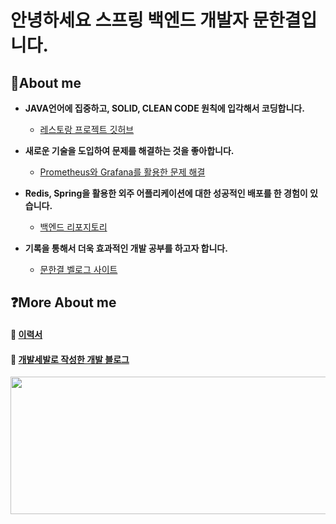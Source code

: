 
# 안녕하세요 스프링 백엔드 개발자 문한결입니다.
## 👋About me

- **JAVA언어에 집중하고, SOLID, CLEAN CODE 원칙에 입각해서 코딩합니다.**
  - [레스토랑 프로젝트 깃허브](https://github.com/Munhangyeol/restaurant) 
  
- **새로운 기술을 도입하여 문제를 해결하는 것을 좋아합니다.**
  - [Prometheus와 Grafana를 활용한 문제 해결](https://github.com/ICT-Dev-Route/Dev-Route-BE/issues/125)

- **Redis, Spring을 활용한 외주 어플리케이션에 대한 성공적인 배포를 한 경험이 있습니다.**
  - [백엔드 리포지토리](https://github.com/Project-CurtainCall/backend)

- **기록을 통해서 더욱 효과적인 개발 공부를 하고자 합니다.**
  - [문한결 벨로그 사이트](https://velog.io/@msw0909/series)

## ❓More About me

#### 📄 [이력서](https://mousy-operation-6b9.notion.site/26d0582020944a6eafc30766428b3e6b)  

#### 🐶 [개발세발로 작성한 개발 블로그](https://velog.io/@msw0909/posts)  


<a href="https://github.com/devxb/gitanimals">
  <img
    src="https://render.gitanimals.org/lines/Munhangyeol?pet-id=641540816308768536"
    width="600"
    height="220"
  />
</a>






